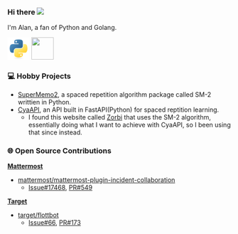 ### Hi there <img src="https://user-images.githubusercontent.com/42378118/110234147-e3259600-7f4e-11eb-95be-0c4047144dea.gif" width="30">
I'm Alan, a fan of Python and Golang.
<p>
<img src="https://raw.githubusercontent.com/devicons/devicon/master/icons/python/python-original.svg" width="50" height="50">
<img src="https://github.com/egonelbre/gophers/blob/master/.thumb/animation/gopher-dance-long-3x.gif" width="50" height="50">
</p>

### 💻 Hobby Projects
- [SuperMemo2](https://github.com/alankan886/SuperMemo2), a spaced repetition algorithm package called SM-2 writtien in Python.
- [CyaAPI](https://github.com/alankan886/CyaAPI), an API built in FastAPI(Python) for spaced reptition learning.
  - I found this website called [Zorbi](https://zorbi.com/) that uses the SM-2 algorithm, essentially doing what I want to achieve with CyaAPI, so I been using that since instead.

### 🌐 Open Source Contributions
**[Mattermost](https://github.com/mattermost)**
  - [mattermost/mattermost-plugin-incident-collaboration](https://github.com/mattermost/mattermost-plugin-incident-collaboration)
    - [Issue#17468](https://github.com/mattermost/mattermost-server/issues/17468), [PR#549](https://github.com/mattermost/mattermost-plugin-incident-collaboration/pull/549#event-4747364458)

**[Target](https://github.com/target)**
  - [target/flottbot](https://github.com/target/flottbot)
    - [Issue#66](https://github.com/target/flottbot/issues/66), [PR#173](https://github.com/target/flottbot/pull/173)
